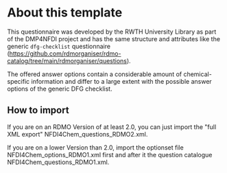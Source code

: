 # About this template
This questionnaire was developed by the RWTH University Library as part of the DMP4NFDI project and has the same structure and attributes like the generic `dfg-checklist` questionnaire (https://github.com/rdmorganiser/rdmo-catalog/tree/main/rdmorganiser/questions).

The offered answer options contain a considerable amount of chemical-specific information and differ to a large extent with the possible answer options of the generic DFG checklist.

## How to import
If you are on an RDMO Version of at least 2.0, you can just import the "full XML export" NFDI4Chem_questions_RDMO2.xml.

If you are on a lower Version than 2.0, import the optionset file NFDI4Chem_options_RDMO1.xml first and after it the question catalogue NFDI4Chem_questions_RDMO1.xml.
